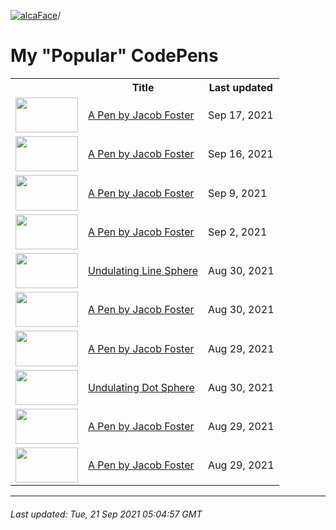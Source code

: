 [![alcaFace](https://camo.githubusercontent.com/2ee094c4af74cb0ec2e19388fccfb809837623e3/68747470733a2f2f7374617469632d63646e2e6a74766e772e6e65742f656d6f7469636f6e732f76312f3332383632362f312e30)](https://twitch.tv/Alca)/

# My "Popular" CodePens

<table>
	<tr>
		<th></th>
		<th>Title</th>
		<th>Last updated</th>
	</tr>
	<tr>
		<td><a href="https://codepen.io/Alca/pen/YzQYJoB" rel="nofollow"><img src="https://codepen.io/alca/pen/YzQYJoB/image/default.png" width="100" height="56.25"></a></td>
		<td><a href="https://codepen.io/Alca/pen/YzQYJoB" rel="nofollow">A Pen by Jacob Foster</a></td>
		<td>Sep 17, 2021</td>
	</tr>
	<tr>
		<td><a href="https://codepen.io/Alca/pen/xxrpbBq" rel="nofollow"><img src="https://codepen.io/alca/pen/xxrpbBq/image/default.png" width="100" height="56.25"></a></td>
		<td><a href="https://codepen.io/Alca/pen/xxrpbBq" rel="nofollow">A Pen by Jacob Foster</a></td>
		<td>Sep 16, 2021</td>
	</tr>
	<tr>
		<td><a href="https://codepen.io/Alca/pen/ZEyLOPr" rel="nofollow"><img src="https://codepen.io/alca/pen/ZEyLOPr/image/default.png" width="100" height="56.25"></a></td>
		<td><a href="https://codepen.io/Alca/pen/ZEyLOPr" rel="nofollow">A Pen by Jacob Foster</a></td>
		<td>Sep 9, 2021</td>
	</tr>
	<tr>
		<td><a href="https://codepen.io/Alca/pen/RwgrPJa" rel="nofollow"><img src="https://codepen.io/alca/pen/RwgrPJa/image/default.png" width="100" height="56.25"></a></td>
		<td><a href="https://codepen.io/Alca/pen/RwgrPJa" rel="nofollow">A Pen by Jacob Foster</a></td>
		<td>Sep 2, 2021</td>
	</tr>
	<tr>
		<td><a href="https://codepen.io/Alca/pen/yLXeNgp" rel="nofollow"><img src="https://codepen.io/alca/pen/yLXeNgp/image/default.png" width="100" height="56.25"></a></td>
		<td><a href="https://codepen.io/Alca/pen/yLXeNgp" rel="nofollow">Undulating Line Sphere</a></td>
		<td>Aug 30, 2021</td>
	</tr>
	<tr>
		<td><a href="https://codepen.io/Alca/pen/jOwboaY" rel="nofollow"><img src="https://codepen.io/alca/pen/jOwboaY/image/default.png" width="100" height="56.25"></a></td>
		<td><a href="https://codepen.io/Alca/pen/jOwboaY" rel="nofollow">A Pen by Jacob Foster</a></td>
		<td>Aug 30, 2021</td>
	</tr>
	<tr>
		<td><a href="https://codepen.io/Alca/pen/XWgmYay" rel="nofollow"><img src="https://codepen.io/alca/pen/XWgmYay/image/default.png" width="100" height="56.25"></a></td>
		<td><a href="https://codepen.io/Alca/pen/XWgmYay" rel="nofollow">A Pen by Jacob Foster</a></td>
		<td>Aug 29, 2021</td>
	</tr>
	<tr>
		<td><a href="https://codepen.io/Alca/pen/VwWvxgN" rel="nofollow"><img src="https://codepen.io/alca/pen/VwWvxgN/image/default.png" width="100" height="56.25"></a></td>
		<td><a href="https://codepen.io/Alca/pen/VwWvxgN" rel="nofollow">Undulating Dot Sphere</a></td>
		<td>Aug 30, 2021</td>
	</tr>
	<tr>
		<td><a href="https://codepen.io/Alca/pen/qBjOYKM" rel="nofollow"><img src="https://codepen.io/alca/pen/qBjOYKM/image/default.png" width="100" height="56.25"></a></td>
		<td><a href="https://codepen.io/Alca/pen/qBjOYKM" rel="nofollow">A Pen by Jacob Foster</a></td>
		<td>Aug 29, 2021</td>
	</tr>
	<tr>
		<td><a href="https://codepen.io/Alca/pen/gORaeBd" rel="nofollow"><img src="https://codepen.io/alca/pen/gORaeBd/image/default.png" width="100" height="56.25"></a></td>
		<td><a href="https://codepen.io/Alca/pen/gORaeBd" rel="nofollow">A Pen by Jacob Foster</a></td>
		<td>Aug 29, 2021</td>
	</tr>
</table>

---

###### Last updated: Tue, 21 Sep 2021 05:04:57 GMT